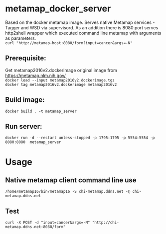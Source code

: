 # metamap_docker_server
Based on the docker metamap image. Serves native Metamap services - Tagger and WSD via supervisord. As an addition there is 8080 port serves http2shell wrapper which executed command line metamap with arguments as parameters.   
`curl "http://metamap-host:8080/form?input=cancer&args=-N"`

## Prerequisite:
Get metamap2016v2.dockerimage original image from https://metamap.nlm.nih.gov/   
`docker load --input metamap2016v2.dockerimage.tgz`   
`docker tag metamap2016v2.dockerimage metamap2016v2`

## Build image:
`docker build . -t metamap_server`

## Run server: 
`docker run -d --restart unless-stopped -p 1795:1795 -p 5554:5554 -p 8080:8080  metamap_server`

# Usage
## Native metamap client command line use
`/home/metamap16/bin/metamap16 -S chi-metamap.ddns.net -@ chi-metamap.ddns.net`

## Test

`curl -X POST -d "input=cancer&args=-N" "http://chi-metamap.ddns.net:8080/form"`  
